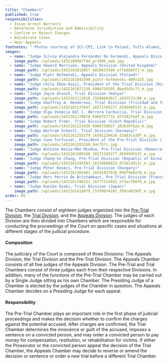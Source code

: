 ```yaml
---
title: "Chambers"
published: true
responsibilities:
  - Issue Arrest Warrants
  - Determine Jurisdiction and Admissibility
  - Confirm or Reject Charges
  - Adjudicate Cases
  - Hear Appeals
footnotes: " Photos courtesy of ICC-CPI, Link to Poland, Tufts Alumni, and LinkedIn. "
images:
  - name: "Judge Silvia Alejandra Fernández De Gurmendi, Appeals Division (Argentina)"
    image_path: /uploads/1432160987744_pr1096_web.jpg
  - name: "Judge Howard Morrison, Appeals Division (United Kingdom)"
    image_path: /uploads/1432161018857_6820637506_e7fb6b85f3_m.jpg
  - name: "Judge Piotr Hofmański, Appeals Division (Poland)"
    image_path: /uploads/1432161041598_piotr-hofmanski-489x325.jpg
  - name: "Judge Chile Eboe-Osuji, President of the Trial Division (Nigeria)"
    image_path: /uploads/1432161071138_6966758395_0bed5d3c73_m.jpg
  - name: "Judge Joyce Aluoch, Trial Division (Kenya)"
    image_path: /uploads/1432161113018_15586683817_a543572c80_m.jpg
  - name: "Judge Geoffrey A. Henderson, Trial Division (Trinidad and Tobago)"
    image_path: /uploads/1432161137847_16571345277_d59d945537_m.jpg
  - name: "Judge Olga Venecia Del C. Herrera Carbuccia, Trial Division (Dominican Republic)"
    image_path: /uploads/1432161170878_6966757731_df7582fbdf_m.jpg
  - name: "Judge Robert Fremr, Trial Division (Czech Republic)"
    image_path: /uploads/1432161223430_6966758027_102b39762a_m.jpg
  - name: "Judge Bertram Schmitt, Trial Division (Germany)"
    image_path: /uploads/1432161255379_16591220420_d1883ca30f_m.jpg
  - name: "Judge Cuno Tarfusser, President of the Pre-Trial Division (Italy)"
    image_path: /uploads/1432161283268_04cf57c.jpg
  - name: "Judge Antoine Kesia-Mbe Mindua, Pre-Trial Division (Democratic Republic of the Congo)"
    image_path: /uploads/1432161308160_16571345277_d59d945537_m.jpg
  - name: "Judge Chang-ho Chung, Pre-Trial Division (Republic of Korea)"
    image_path: /uploads/1432161345583_16158668823_8f2b13d13c_m.jpg
  - name: "Judge Péter Kovács, Pre-Trial Division (Hungary)"
    image_path: /uploads/1432161365481_16591027628_09df9e8a76_m.jpg
  - name: "Judge Marc Perrin De Brichambaut, Pre-Trial Division (France)"
    image_path: /uploads/1432161396323_16777532022_ef3ecf90f0_m.jpg
  - name: "Judge Kuniko Ozaki, Trial Division (Japan)"
    image_path: /uploads/1432161418079_15769974281_f69c4819df_m.jpg
order: 05
---
```


The Chambers consist of eighteen judges organized into the [Pre-Trial Division](http://www.icc-cpi.int/en_menus/icc/structure%20of%20the%20court/chambers/pre%20trial%20division/Pages/pre%20trial%20division.aspx), the [Trial Division](http://www.icc-cpi.int/en_menus/icc/structure%20of%20the%20court/chambers/trial%20division/Pages/trial%20division.aspx), and the [Appeals Division](http://www.icc-cpi.int/en_menus/icc/structure%20of%20the%20court/chambers/appeals%20division/Pages/appeals%20division.aspx). The judges of each Division are then divided into Chambers which are responsible for conducting the proceedings of the Court on specific cases and situations at different stages of the judicial procedure.

#### Composition

The judiciary of the Court is composed of three Divisions: The Appeals Division, the Trial Division and the Pre-Trial Division. The Appeals Chamber consists of all five judges of the Appeals Division. The Pre-Trial and Trial Chambers consist of three judges each from their respective Divisions. In addition, many of the functions of the Pre-Trial Chamber may be carried out by a Single Judge sitting as his own Chamber. The Presiding Judge of a Chamber is elected by the judges of the Chamber in question. The Appeals Chamber decides on a Presiding Judge for each appeal.

#### Responsibility

The Pre-Trial Chamber plays an important role in the first phase of judicial proceedings and makes the decision whether to confirm the charges against the potential accused. After charges are confirmed, the Trial Chamber determines the innocence or guilt of the accused, imposes a sentence on a convicted person, and may order a convicted person to pay money for compensation, restitution, or rehabilitation for victims. If either the Prosecutor or the convicted person appeal the decision of the Trial Chamber, the Appeals Chamber may decide to reverse or amend the decision or sentence or order a new trial before a different Trial Chamber.

